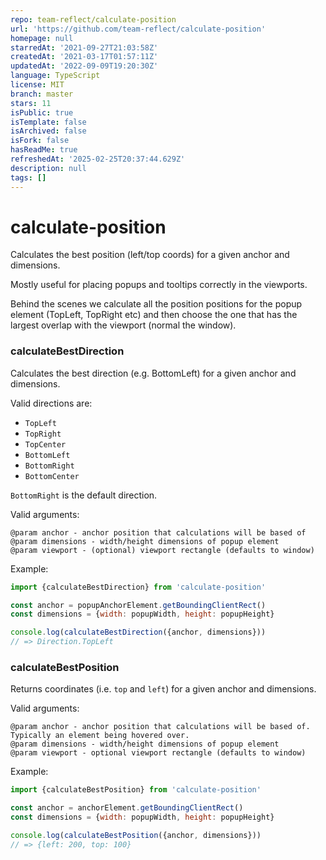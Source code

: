 ```yaml
---
repo: team-reflect/calculate-position
url: 'https://github.com/team-reflect/calculate-position'
homepage: null
starredAt: '2021-09-27T21:03:58Z'
createdAt: '2021-03-17T01:57:11Z'
updatedAt: '2022-09-09T19:20:30Z'
language: TypeScript
license: MIT
branch: master
stars: 11
isPublic: true
isTemplate: false
isArchived: false
isFork: false
hasReadMe: true
refreshedAt: '2025-02-25T20:37:44.629Z'
description: null
tags: []
---
```


# calculate-position

Calculates the best position (left/top coords) for a given anchor and dimensions.

Mostly useful for placing popups and tooltips correctly in the viewports.

Behind the scenes we calculate all the position positions for the popup element (TopLeft, TopRight etc) and then choose the one that has the largest overlap with the viewport (normal the window).

### calculateBestDirection

Calculates the best direction (e.g. BottomLeft) for a given anchor and dimensions.

Valid directions are:
- `TopLeft`
- `TopRight`
- `TopCenter`
- `BottomLeft`
- `BottomRight`
- `BottomCenter`

`BottomRight` is the default direction.

Valid arguments:
```
@param anchor - anchor position that calculations will be based of
@param dimensions - width/height dimensions of popup element
@param viewport - (optional) viewport rectangle (defaults to window)
```

Example:
```js
import {calculateBestDirection} from 'calculate-position'

const anchor = popupAnchorElement.getBoundingClientRect()
const dimensions = {width: popupWidth, height: popupHeight}

console.log(calculateBestDirection({anchor, dimensions}))
// => Direction.TopLeft
```

### calculateBestPosition

Returns coordinates (i.e. `top` and `left`) for a given anchor and dimensions.

Valid arguments:
```
@param anchor - anchor position that calculations will be based of. Typically an element being hovered over.
@param dimensions - width/height dimensions of popup element
@param viewport - optional viewport rectangle (defaults to window)
```

Example:
```js
import {calculateBestPosition} from 'calculate-position'

const anchor = anchorElement.getBoundingClientRect()
const dimensions = {width: popupWidth, height: popupHeight}

console.log(calculateBestPosition({anchor, dimensions}))
// => {left: 200, top: 100}
```


